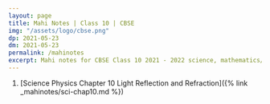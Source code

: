 ```yaml
---
layout: page
title: Mahi Notes | Class 10 | CBSE
img: "/assets/logo/cbse.png"
dp: 2021-05-23
dm: 2021-05-23
permalink: /mahinotes
excerpt: Mahi notes for CBSE Class 10 2021 - 2022 science, mathematics/maths and computer science
---
```


1. [Science Physics Chapter 10 Light Reflection and Refraction]({% link _mahinotes/sci-chap10.md %})
